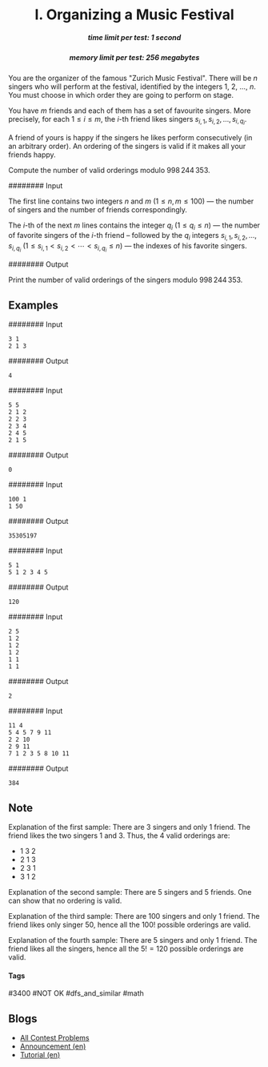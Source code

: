<h1 style='text-align: center;'> I. Organizing a Music Festival</h1>

<h5 style='text-align: center;'>time limit per test: 1 second</h5>
<h5 style='text-align: center;'>memory limit per test: 256 megabytes</h5>

You are the organizer of the famous "Zurich Music Festival". There will be $n$ singers who will perform at the festival, identified by the integers $1$, $2$, $\dots$, $n$. You must choose in which order they are going to perform on stage. 

You have $m$ friends and each of them has a set of favourite singers. More precisely, for each $1\le i\le m$, the $i$-th friend likes singers $s_{i,1}, \, s_{i, 2}, \, \dots, \,s_{i, q_i}$.

A friend of yours is happy if the singers he likes perform consecutively (in an arbitrary order). An ordering of the singers is valid if it makes all your friends happy.

Compute the number of valid orderings modulo $998\,244\,353$.

######## Input

The first line contains two integers $n$ and $m$ ($1\le n,\,m\le 100$) — the number of singers and the number of friends correspondingly.

The $i$-th of the next $m$ lines contains the integer $q_i$ ($1\le q_i\le n$) — the number of favorite singers of the $i$-th friend – followed by the $q_i$ integers $s_{i,1}, \, s_{i, 2}, \, \dots, \,s_{i, q_i}$ ($1\le s_{i,1}<s_{i,2}<\cdots<s_{i,q_i}\le n$) — the indexes of his favorite singers.

######## Output

Print the number of valid orderings of the singers modulo $998\,244\,353$.

## Examples

######## Input


```text
3 1
2 1 3
```
######## Output


```text
4
```
######## Input


```text
5 5
2 1 2
2 2 3
2 3 4
2 4 5
2 1 5
```
######## Output


```text
0
```
######## Input


```text
100 1
1 50
```
######## Output


```text
35305197
```
######## Input


```text
5 1
5 1 2 3 4 5
```
######## Output


```text
120
```
######## Input


```text
2 5
1 2
1 2
1 2
1 1
1 1
```
######## Output


```text
2
```
######## Input


```text
11 4
5 4 5 7 9 11
2 2 10
2 9 11
7 1 2 3 5 8 10 11
```
######## Output


```text
384
```
## Note

Explanation of the first sample: There are $3$ singers and only $1$ friend. The friend likes the two singers $1$ and $3$. Thus, the $4$ valid orderings are: 

* 1 3 2
* 2 1 3
* 2 3 1
* 3 1 2

Explanation of the second sample: There are $5$ singers and $5$ friends. One can show that no ordering is valid.

Explanation of the third sample: There are $100$ singers and only $1$ friend. The friend likes only singer $50$, hence all the $100!$ possible orderings are valid.

Explanation of the fourth sample: There are $5$ singers and only $1$ friend. The friend likes all the singers, hence all the $5!=120$ possible orderings are valid.



#### Tags 

#3400 #NOT OK #dfs_and_similar #math 

## Blogs
- [All Contest Problems](../Codeforces_Global_Round_15.md)
- [Announcement (en)](../blogs/Announcement_(en).md)
- [Tutorial (en)](../blogs/Tutorial_(en).md)
